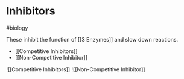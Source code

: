 # Inhibitors
#biology 

These inhibit the function of [[3 Enzymes]] and slow down reactions.
- [[Competitive Inhibitors]]
- [[Non-Competitive Inhibitor]]

![[Competitive Inhibitors]]
![[Non-Competitive Inhibitor]]